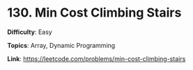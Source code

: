 # 130. Min Cost Climbing Stairs

**Difficulty**: Easy

**Topics**: Array, Dynamic Programming

**Link**: https://leetcode.com/problems/min-cost-climbing-stairs
